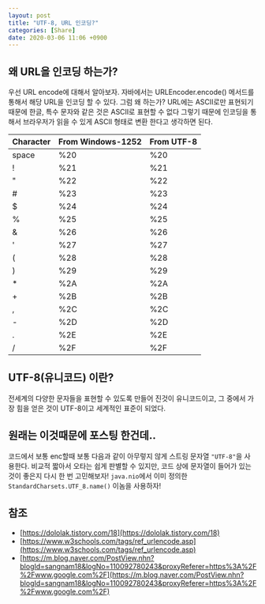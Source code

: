 ```yaml
---
layout: post
title: "UTF-8, URL 인코딩?"
categories: [Share]
date: 2020-03-06 11:06 +0900
---
```

## 왜 URL을 인코딩 하는가? 
우선 URL encode에 대해서 알아보자. 자바에서는 URLEncoder.encode() 메서드를 통해서 해당 URL을 인코딩 할 수 있다. 그럼 왜 하는가? 
URL에는 ASCII로만 표현되기 때문에 한글, 특수 문자와 같은 것은 ASCII로 표현할 수 없다 
그렇기 때문에 인코딩을 통해서 브라우저가 읽을 수 있게 ASCII 형태로 변환 한다고 생각하면 된다.

| **Character** | From Windows-1252 | From UTF-8 |
| ------------- | ----------------- | ---------- |
| space         | %20               | %20        |
| !             | %21               | %21        |
| "             | %22               | %22        |
| #             | %23               | %23        |
| $             | %24               | %24        |
| %             | %25               | %25        |
| &             | %26               | %26        |
| '             | %27               | %27        |
| (             | %28               | %28        |
| )             | %29               | %29        |
| *             | %2A               | %2A        |
| +             | %2B               | %2B        |
| ,             | %2C               | %2C        |
| -             | %2D               | %2D        |
| .             | %2E               | %2E        |
| /             | %2F               | %2F        |




## UTF-8(유니코드) 이란? 
전세계의 다양한 문자들을 표현할 수 있도록 만들어 진것이 유니코드이고, 그 중에서 가장 힘을 얻은 것이 UTF-8이고 세계적인 표준이 되었다.


## 원래는 이것때문에 포스팅 한건데..
코드에서 보통 enc할때 보통 다음과 같이 아무렇지 않게 스트링 문자열 `"UTF-8"`을 사용한다.
비교적 짧아서 오타는 쉽게 판별할 수 있지만, 코드 상에 문자열이 들어가 있는 것이 좋은지 다시 한 번 고민해보자! 
 `java.nio`에서 이미 정의한 `StandardCharsets.UTF_8.name()` 이놈을 사용하자! 

## 참조
- [https://dololak.tistory.com/18](https://dololak.tistory.com/18)
- [https://www.w3schools.com/tags/ref_urlencode.asp](https://www.w3schools.com/tags/ref_urlencode.asp)
- [https://m.blog.naver.com/PostView.nhn?blogId=sangnam18&logNo=110092780243&proxyReferer=https%3A%2F%2Fwww.google.com%2F](https://m.blog.naver.com/PostView.nhn?blogId=sangnam18&logNo=110092780243&proxyReferer=https%3A%2F%2Fwww.google.com%2F)